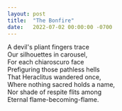 ```yaml
---
layout: post
title:  "The Bonfire"
date:   2022-07-02 00:00:00 -0700
---
```

A devil's pliant fingers trace  
Our silhouettes in carousel,  
For each chiaroscuro face  
Prefiguring those pathless hells  
That Heraclitus wandered once,  
Where nothing sacred holds a name,  
Nor shade of respite flits among  
Eternal flame-becoming-flame.  